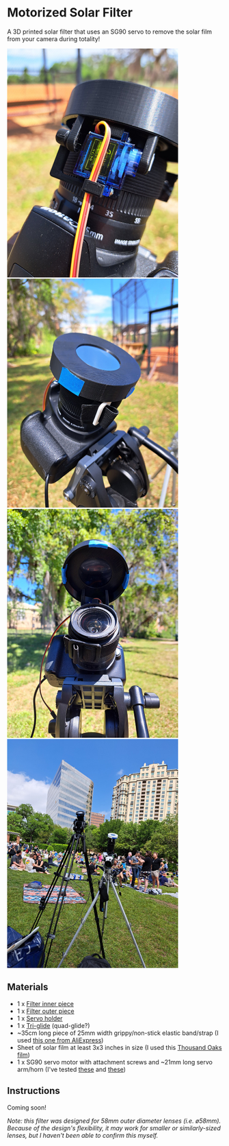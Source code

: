 # Motorized Solar Filter

A 3D printed solar filter that uses an SG90 servo to remove the solar film from your camera during totality!

[<img src="doc_assets/filter-1.jpg" alt="Screenshot of the driver interface showing the status of various devices" width="400">](/doc_assets/filter-1_full.jpg)
[<img src="doc_assets/filter-2.jpg" alt="Screenshot of the driver interface showing the status of various devices" width="400">](/doc_assets/filter-2_full.jpg)
[<img src="doc_assets/filter-3.jpg" alt="Screenshot of the driver interface showing the status of various devices" width="400">](/doc_assets/filter-3_full.jpg)
[<img src="doc_assets/filter-4.jpg" alt="Screenshot of the driver interface showing the status of various devices" width="400">](/doc_assets/filter-4_full.jpg)

## Materials

- 1 x [Filter inner piece](/stl/filter-inner.stl)
- 1 x [Filter outer piece](/stl/filter-outer.stl)
- 1 x [Servo holder](/stl/servo-holder.stl)
- 1 x [Tri-glide](/stl/tri-glide.stl) (quad-glide?)
- ~35cm long piece of 25mm width grippy/non-stick elastic band/strap (I used [this one from AliExpress](https://www.aliexpress.us/item/3256804311416876.html))
- Sheet of solar film at least 3x3 inches in size (I used this [Thousand Oaks film](https://www.amazon.com/Solar-Filter-Telescopes-Binoculars-Cameras/dp/B01770FDAC/))
- 1 x SG90 servo motor with attachment screws and ~21mm long servo arm/horn (I've tested [these](https://www.aliexpress.us/item/3256805486647239.html) and [these](https://www.amazon.com/dp/B07MLR1498))

## Instructions

Coming soon!

*Note: this filter was designed for 58mm outer diameter lenses (i.e. ø58mm). Because of the design's flexibility, it may work for smaller or similarly-sized lenses, but I haven't been able to confirm this myself.*